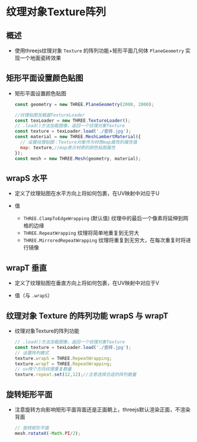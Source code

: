# 纹理对象Texture阵列

## 概述

+ 使用threejs纹理对象 `Texture` 的阵列功能+矩形平面几何体 `PlaneGeometry` 实现一个地面瓷砖效果

## 矩形平面设置颜色贴图

+ 矩形平面设置颜色贴图

  ```js
  const geometry = new THREE.PlaneGeometry(2000, 2000);

  //纹理贴图加载器TextureLoader
  const texLoader = new THREE.TextureLoader();
  // .load()方法加载图像，返回一个纹理对象Texture
  const texture = texLoader.load('./瓷砖.jpg');
  const material = new THREE.MeshLambertMaterial({
    // 设置纹理贴图：Texture对象作为材质map属性的属性值
    map: texture,//map表示材质的颜色贴图属性
  });
  const mesh = new THREE.Mesh(geometry, material);
  ```

## wrapS 水平

+ 定义了纹理贴图在水平方向上将如何包裹，在UV映射中对应于U

+ 值

  + `THREE.ClampToEdgeWrapping` (默认值) 纹理中的最后一个像素将延伸到网格的边缘
  + `THREE.RepeatWrapping` 纹理将简单地重复到无穷大
  + `THREE.MirroredRepeatWrapping` 纹理将重复到无穷大，在每次重复时将进行镜像

## wrapT 垂直

+ 定义了纹理贴图在垂直方向上将如何包裹，在UV映射中对应于V

+ 值（与 `.wrapS`）

## 纹理对象 Texture 的阵列功能 wrapS 与 wrapT

+ 纹理对象Texture的阵列功能

  ```js
  // .load()方法加载图像，返回一个纹理对象Texture
  const texture = texLoader.load('./瓷砖.jpg');
  // 设置阵列模式
  texture.wrapS = THREE.RepeatWrapping;
  texture.wrapT = THREE.RepeatWrapping;
  // uv两个方向纹理重复数量
  texture.repeat.set(12,12);//注意选择合适的阵列数量
  ```

## 旋转矩形平面

+ 注意旋转方向影响矩形平面背面还是正面朝上，threejs默认渲染正面，不渲染背面

  ```js
  // 旋转矩形平面
  mesh.rotateX(-Math.PI/2);
  ```
